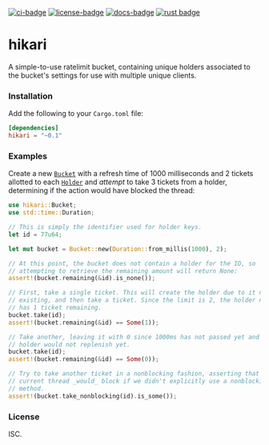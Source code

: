 [![ci-badge][]][ci] [![license-badge][]][license] [![docs-badge][]][docs] [![rust badge]][rust link]

# hikari

A simple-to-use ratelimit bucket, containing unique holders associated to
the bucket's settings for use with multiple unique clients.

### Installation

Add the following to your `Cargo.toml` file:

```toml
[dependencies]
hikari = "~0.1"
```

### Examples

Create a new [`Bucket`] with a refresh time of 1000 milliseconds and 2 tickets
allotted to each [`Holder`] and _attempt_ to take 3 tickets from a holder,
determining if the action would have blocked the thread:

```rust
use hikari::Bucket;
use std::time::Duration;

// This is simply the identifier used for holder keys.
let id = 77u64;

let mut bucket = Bucket::new(Duration::from_millis(1000), 2);

// At this point, the bucket does not contain a holder for the ID, so
// attempting to retrieve the remaining amount will return None:
assert!(bucket.remaining(&id).is_none());

// First, take a single ticket. This will create the holder due to it not
// existing, and then take a ticket. Since the limit is 2, the holder now
// has 1 ticket remaining.
bucket.take(id);
assert!(bucket.remaining(&id) == Some(1));

// Take another, leaving it with 0 since 1000ms has not passed yet and the
// holder would not replenish yet.
bucket.take(id);
assert!(bucket.remaining(&id) == Some(0));

// Try to take another ticket in a nonblocking fashion, asserting that the
// current thread _would_ block if we didn't explicitly use a nonblocking
// method.
assert!(bucket.take_nonblocking(id).is_some());
```

### License

ISC.

[`Bucket`]: https://docs.rs/hikari/*/hikari/struct.Bucket.html
[`Holder`]: https://docs.rs/hikari/*/hikari/struct.Holder.html
[ci]: https://travis-ci.org/zeyla/hikari.rs
[ci-badge]: https://travis-ci.org/zeyla/hikari.rs.svg?branch=master
[docs]: https://docs.rs/hikari
[docs-badge]: https://img.shields.io/badge/docs-online-5023dd.svg?style=flat-square
[license]: https://opensource.org/licenses/ISC
[license-badge]: https://img.shields.io/badge/license-ISC-blue.svg?style=flat-square
[rust badge]: https://img.shields.io/badge/rust-1.21+-93450a.svg?style=flat-square
[rust link]: https://blog.rust-lang.org/2017/10/12/Rust-1.21.html
